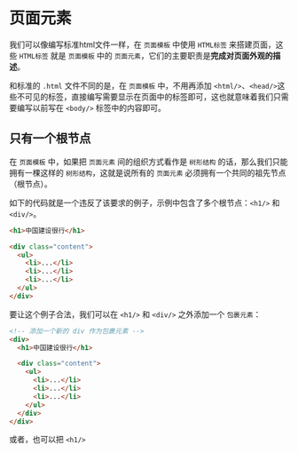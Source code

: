 # 页面元素

我们可以像编写标准html文件一样，在 ```页面模板``` 中使用 ```HTML标签``` 来搭建页面，这些 ```HTML标签``` 就是 ```页面模板``` 中的 ```页面元素```，它们的主要职责是**完成对页面外观的描述**。

和标准的 ```.html``` 文件不同的是，在 ```页面模板``` 中，不用再添加 ```<html/>```、```<head/>```这些不可见的标签，直接编写需要显示在页面中的标签即可，这也就意味着我们只需要编写以前写在 ```<body/>``` 标签中的内容即可。

## 只有一个根节点

在 ```页面模板``` 中，如果把 ```页面元素``` 间的组织方式看作是 ```树形结构``` 的话，那么我们只能拥有一棵这样的 ```树形结构```，这就是说所有的 ```页面元素``` 必须拥有一个共同的祖先节点（根节点）。

如下的代码就是一个违反了该要求的例子，示例中包含了多个根节点：```<h1/>``` 和 ```<div/>```。

```html
<h1>中国建设很行</h1>

<div class="content">
  <ul>
    <li>...</li>
    <li>...</li>
    <li>...</li>
  </ul>
</div>
```

要让这个例子合法，我们可以在 ```<h1/>``` 和 ```<div/>``` 之外添加一个 ```包裹元素```：

```html
<!-- 添加一个新的 div 作为包裹元素 -->
<div>
  <h1>中国建设很行</h1>

  <div class="content">
    <ul>
      <li>...</li>
      <li>...</li>
      <li>...</li>
    </ul>
  </div>
</div>
```

或者，也可以把 ```<h1/>``` 